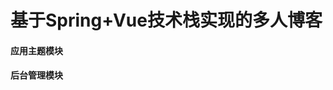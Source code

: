 # 基于Spring+Vue技术栈实现的多人博客


#### 应用主题模块

[nblog-app-webui]: https://github.com/106umao/nblog-app-webui

[nblog-app-rearend]: https://github.com/106umao/nblog-app-rearend	"后端"

#### 后台管理模块

[nblog-admin-webui]: https://github.com/106umao/nblog-admin-webui

[nblog-admin-rearend]: https://github.com/106umao/nblog-admin-rearend	"后端"

